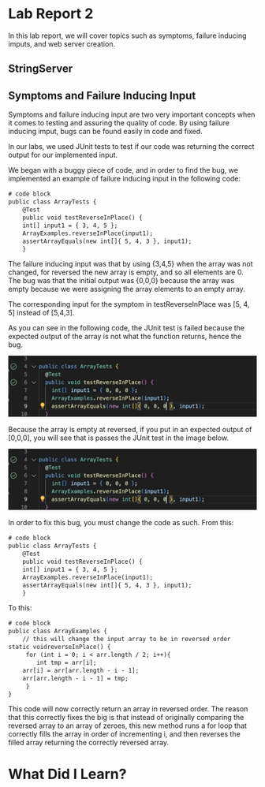 # Lab Report 2  

In this lab report, we will cover topics such as symptoms, failure inducing imputs, and web server creation.     

## StringServer  



## Symptoms and Failure Inducing Input  

Symptoms and failure inducing input are two very important concepts when it comes to testing and assuring the quality of code. By using failure inducing imput, bugs can be found easily in code and fixed.   

In our labs, we used JUnit tests to test if our code was returning the correct output for our implemented input.   

We began with a buggy piece of code, and in order to find the bug, we implemented an example of failure inducing input in the following code:   

```
# code block
public class ArrayTests {
	@Test 
	public void testReverseInPlace() {
    int[] input1 = { 3, 4, 5 };
    ArrayExamples.reverseInPlace(input1);
    assertArrayEquals(new int[]{ 5, 4, 3 }, input1);
	}
```
  
The failure inducing input was that by using {3,4,5} when the array was not changed, for reversed the new array is empty, and so all elements are 0. The bug was that the initial output was {0,0,0} because the array was empty because we were assigning the array elements to an empty array.   

The corresponding input for the symptom in testReverseInPlace was [5, 4, 5] instead of [5,4,3].  

As you can see in the following code, the JUnit test is failed because the expected output of the array is not what the function returns, hence the bug.  

![Image](code1.jpeg)

Because the array is empty at reversed, if you put in an expected output of [0,0,0], you will see that is passes the JUnit test in the image below.    

![Image](code2.jpeg)
  
In order to fix this bug, you must change the code as such. From this:  

```
# code block
public class ArrayTests {
	@Test 
	public void testReverseInPlace() {
    int[] input1 = { 3, 4, 5 };
    ArrayExamples.reverseInPlace(input1);
    assertArrayEquals(new int[]{ 5, 4, 3 }, input1);
	}
```  

To this:  


```
# code block
public class ArrayExamples {
	// this will change the input array to be in reversed order 
static voidreverseInPlace() {
     for (int i = 0; i < arr.length / 2; i++){
    	int tmp = arr[i];
	arr[i] = arr[arr.length - i - 1];
	arr[arr.length - i - 1] = tmp;
     }
}
```  
This code will now correctly return an array in reversed order. The reason that this correctly fixes the big is that instead of originally comparing the reversed array to an array of zeroes, this new method runs a for loop that correctly fills the array in order of incrementing i, and then reverses the filled array returning the correctly reversed array.   

# What Did I Learn?


